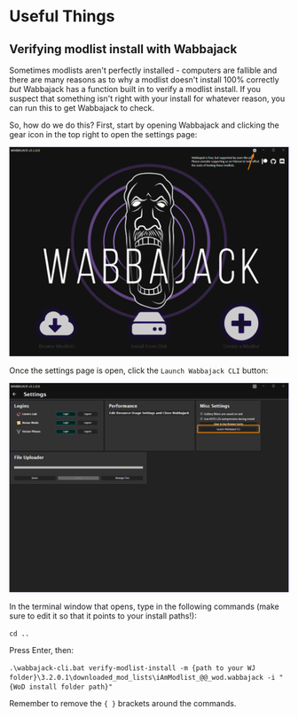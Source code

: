 # Useful Things

## Verifying modlist install with Wabbajack
Sometimes modlists aren't perfectly installed - computers are fallible and there are many reasons as to why a modlist doesn't install 100% correctly *but* Wabbajack has a function built in to verify a modlist install. If you suspect that something isn't right with your install for whatever reason, you can run this to get Wabbajack to check.

So, how do we do this? First, start by opening Wabbajack and clicking the gear icon in the top right to open the settings page:

![](img/WJWindow.png)

Once the settings page is open, click the `Launch Wabbajack CLI` button:

![](img/WJCLI.png)

In the terminal window that opens, type in the following commands (make sure to edit it so that it points to your install paths!):

`cd ..`

Press Enter, then:

`.\wabbajack-cli.bat verify-modlist-install -m {path to your WJ folder}\3.2.0.1\downloaded_mod_lists\iAmModlist_@@_wod.wabbajack -i "{WoD install folder path}"`

Remember to remove the `{ }` brackets around the commands.
